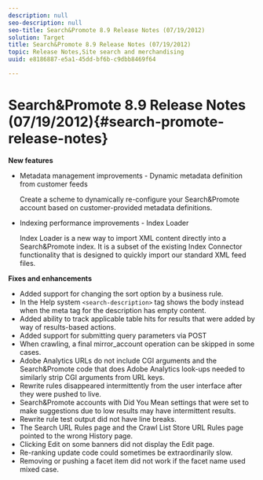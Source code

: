```yaml
---
description: null
seo-description: null
seo-title: Search&Promote 8.9 Release Notes (07/19/2012)
solution: Target
title: Search&Promote 8.9 Release Notes (07/19/2012)
topic: Release Notes,Site search and merchandising
uuid: e8186887-e5a1-45dd-bf6b-c9dbb8469f64

---
```


# Search&Promote 8.9 Release Notes (07/19/2012){#search-promote-release-notes}

 **New features**

* Metadata management improvements - Dynamic metadata definition from customer feeds

  Create a scheme to dynamically re-configure your Search&Promote account based on customer-provided metadata definitions. 
* Indexing performance improvements - Index Loader

  Index Loader is a new way to import XML content directly into a Search&Promote index. It is a subset of the existing Index Connector functionality that is designed to quickly import our standard XML feed files.

**Fixes and enhancements**

* Added support for changing the sort option by a business rule. 
* In the Help system `<search-description>` tag shows the body instead when the meta tag for the description has empty content. 
* Added ability to track applicable table hits for results that were added by way of results-based actions. 
* Added support for submitting query parameters via POST 
* When crawling, a final mirror_account operation can be skipped in some cases. 
* Adobe Analytics URLs do not include CGI arguments and the Search&Promote code that does Adobe Analytics look-ups needed to similarly strip CGI arguments from URL keys. 
* Rewrite rules disappeared intermittently from the user interface after they were pushed to live. 
* Search&Promote accounts with Did You Mean settings that were set to make suggestions due to low results may have intermittent results. 
* Rewrite rule test output did not have line breaks. 
* The Search URL Rules page and the Crawl List Store URL Rules page pointed to the wrong History page. 
* Clicking Edit on some banners did not display the Edit page. 
* Re-ranking update code could sometimes be extraordinarily slow. 
* Removing or pushing a facet item did not work if the facet name used mixed case.


